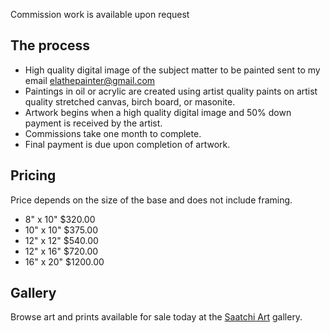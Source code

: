 Commission work is available upon request

## The process

* High quality digital image of the subject matter to be painted sent to my email elathepainter@gmail.com
* Paintings in oil or acrylic are created using artist quality paints on artist quality stretched canvas, birch board, or masonite.
* Artwork begins when a high quality digital image and 50% down payment is received by the artist.
* Commissions take one month to complete.
* Final payment is due upon completion of artwork.

## Pricing

Price depends on the size of the base and does not include framing.

* 8" x 10" $320.00
* 10" x 10" $375.00
* 12" x 12" $540.00
* 12" x 16" $720.00
* 16" x 20" $1200.00

## Gallery

Browse art and prints available for sale today at the [Saatchi Art](https://www.saatchiart.com/account/artworks/1016880) gallery.
